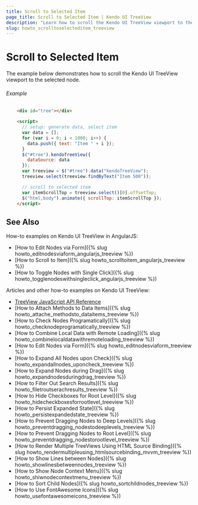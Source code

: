 ```yaml
---
title: Scroll to Selected Item
page_title: Scroll to Selected Item | Kendo UI TreeView
description: "Learn how to scroll the Kendo UI TreeView viewport to the selected node."
slug: howto_scrolltoselecteditem_treeview
---
```


# Scroll to Selected Item

The example below demonstrates how to scroll the Kendo UI TreeView viewport to the selected node.

###### Example

```html
    <div id="tree"></div>

    <script>
      // setup: generate data, select item
      var data = [];
      for (var i = 0; i < 1000; i++) {
        data.push({ text: "Item " + i });
      }
      $("#tree").kendoTreeView({
        dataSource: data
      });
      var treeview = $("#tree").data("kendoTreeView");
      treeview.select(treeview.findByText("Item 500"));

      // scroll to selected item
      var itemScrollTop = treeview.select()[0].offsetTop;
      $("html,body").animate({ scrollTop: itemScrollTop });
    </script>
```

## See Also

How-to examples on Kendo UI TreeView in AngularJS:

* [How to Edit Nodes via Form]({% slug howto_editnodesviaform_angularjs_treeview %})
* [How to Scroll to Item]({% slug howto_scrolltoitem_angularjs_treeview %})
* [How to Toggle Nodes with Single Click]({% slug howto_togglenodeswithsingleclick_angularjs_treeview %})

Articles and other how-to examples on Kendo UI TreeView:

* [TreeView JavaScript API Reference](/api/javascript/ui/treeview)
* [How to Attach Methods to Data Items]({% slug howto_attache_methodsto_dataitems_treeview %})
* [How to Check Nodes Programatically]({% slug howto_checknodeprogramatically_treeview %})
* [How to Combine Local Data with Remote Loading]({% slug howto_combinelocaldatawithremoteloading_treeview %})
* [How to Edit Nodes via Form]({% slug howto_editnodesviaform_treeview %})
* [How to Expand All Nodes upon Check]({% slug howto_expandallnodes_uponcheck_treeview %})
* [How to Expand Nodes during Drag]({% slug howto_expandnodesduringdrag_treeview %})
* [How to Filter Out Search Results]({% slug howto_filetroutserachresults_treeview %})
* [How to Hide Checkboxes for Root Level]({% slug howto_hidecheckboxesforrootlevel_treeview %})
* [How to Persist Expanded State]({% slug howto_persistexpandedstate_treeview %})
* [How to Prevent Dragging Nodes to Deep Levels]({% slug howto_preventdragging_nodestodeeplevels_treeview %})
* [How to Prevent Dragging Nodes to Root Level]({% slug howto_preventdragging_nodestorootlevel_treeview %})
* [How to Render Multiple TreeViews Using HTML Source Binding]({% slug howto_rendermultipleusing_htmlsourcebinding_mvvm_treeview %})
* [How to Show Lines between Nodes]({% slug howto_showlinesbetweennodes_treeview %})
* [How to Show Node Context Menu]({% slug howto_shiwnodecontextmenu_treeview %})
* [How to Sort Child Nodes]({% slug howto_sortchildnodes_treeview %})
* [How to Use FontAwesome Icons]({% slug howto_usefontawesomeicons_treeview %})
